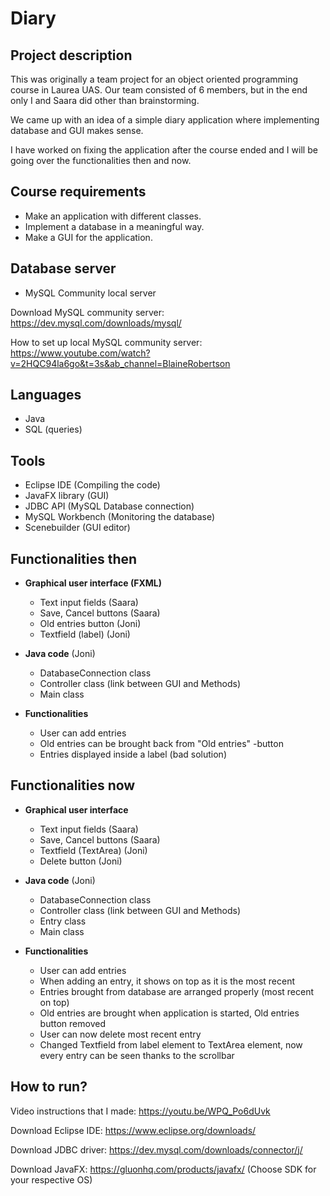 # Diary

## Project description

This was originally a team project for an object oriented programming course in Laurea UAS.
Our team consisted of 6 members, but in the end only I and Saara did other than brainstorming.

We came up with an idea of a simple diary application where implementing database and GUI makes sense.

I have worked on fixing the application after the course ended and I will be going over 
the functionalities then and now.


## Course requirements

- Make an application with different classes.
- Implement a database in a meaningful way.
- Make a GUI for the application.


## Database server

- MySQL Community local server

Download MySQL community server: https://dev.mysql.com/downloads/mysql/

How to set up local MySQL community server: 
https://www.youtube.com/watch?v=2HQC94la6go&t=3s&ab_channel=BlaineRobertson


## Languages

- Java
- SQL (queries)

## Tools

- Eclipse IDE (Compiling the code)
- JavaFX library (GUI)
- JDBC API (MySQL Database connection)
- MySQL Workbench (Monitoring the database)
- Scenebuilder (GUI editor)

## Functionalities then

- **Graphical user interface (FXML)**
	- Text input fields (Saara)
	- Save, Cancel buttons (Saara)
	- Old entries button (Joni)
	- Textfield (label) (Joni)

- **Java code** (Joni)
	- DatabaseConnection class
	- Controller class (link between GUI and Methods)
	- Main class

- **Functionalities**
	- User can add entries
	- Old entries can be brought back from "Old entries" -button
	- Entries displayed inside a label (bad solution)

## Functionalities now

- **Graphical user interface**
	- Text input fields (Saara)
	- Save, Cancel buttons (Saara)
	- Textfield (TextArea) (Joni)
	- Delete button (Joni)

- **Java code** (Joni)
	- DatabaseConnection class
	- Controller class (link between GUI and Methods)
	- Entry class
	- Main class
	
- **Functionalities**	
	- User can add entries
	- When adding an entry, it shows on top as it is the most recent 
	- Entries brought from database are arranged properly (most recent on top)
	- Old entries are brought when application is started, Old entries button removed
	- User can now delete most recent entry
	- Changed Textfield from label element to TextArea element,
	  now every entry can be seen thanks to the scrollbar

## How to run?
 
Video instructions that I made: https://youtu.be/WPQ_Po6dUvk

Download Eclipse IDE: https://www.eclipse.org/downloads/

Download JDBC driver: https://dev.mysql.com/downloads/connector/j/

Download JavaFX: https://gluonhq.com/products/javafx/
(Choose SDK for your respective OS)


